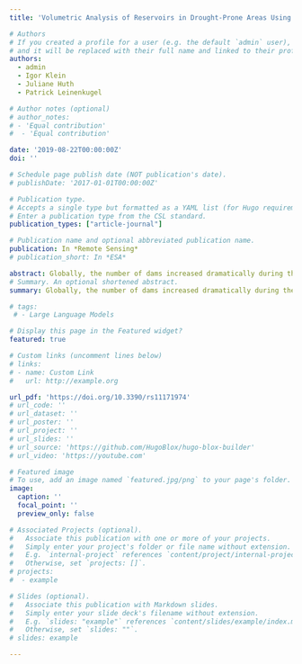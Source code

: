 ```yaml
---
title: 'Volumetric Analysis of Reservoirs in Drought-Prone Areas Using Remote Sensing Products'

# Authors
# If you created a profile for a user (e.g. the default `admin` user), write the username (folder name) here
# and it will be replaced with their full name and linked to their profile.
authors:
  - admin
  - Igor Klein
  - Juliane Huth
  - Patrick Leinenkugel

# Author notes (optional)
# author_notes:
# - 'Equal contribution'
#  - 'Equal contribution'

date: '2019-08-22T00:00:00Z'
doi: ''

# Schedule page publish date (NOT publication's date).
# publishDate: '2017-01-01T00:00:00Z'

# Publication type.
# Accepts a single type but formatted as a YAML list (for Hugo requirements).
# Enter a publication type from the CSL standard.
publication_types: ["article-journal"]

# Publication name and optional abbreviated publication name.
publication: In *Remote Sensing*
# publication_short: In *ESA*

abstract: Globally, the number of dams increased dramatically during the 20th century. As a result, monitoring water levels and storage volume of dam-reservoirs has become essential in order to understand water resource availability amid changing climate and drought patterns. Recent advancements in remote sensing data show great potential for studies pertaining to long-term monitoring of reservoir water volume variations. In this study, we used freely available remote sensing products to assess volume variations for Lake Mead, Lake Powell and reservoirs in California between 1984 and 2015. Additionally, we provided insights on reservoir water volume fluctuations and hydrological drought patterns in the region. We based our volumetric estimations on the area–elevation hypsometry relationship, by combining water areas from the Global Surface Water (GSW) monthly water history (MWH) product with corresponding water surface median elevation values from three different digital elevation models (DEM) into a regression analysis. Using Lake Mead and Lake Powell as our validation reservoirs, we calculated a volumetric time series for the GSW–DEM elevation combinations that showed a strong linear area (WA) – elevation (WH) (R2 > 0.75) hypsometry. 
# Summary. An optional shortened abstract.
summary: Globally, the number of dams increased dramatically during the 20th century. As a result, monitoring water levels and storage volume of dam-reservoirs has become essential in order to understand water resource availability amid changing climate and drought patterns. In this study, we used freely available remote sensing products to assess volume variations for Lake Mead, Lake Powell and reservoirs in California between 1984 and 2015.

# tags:
 # - Large Language Models

# Display this page in the Featured widget?
featured: true

# Custom links (uncomment lines below)
# links:
# - name: Custom Link
#   url: http://example.org

url_pdf: 'https://doi.org/10.3390/rs11171974'
# url_code: ''
# url_dataset: ''
# url_poster: ''
# url_project: ''
# url_slides: ''
# url_source: 'https://github.com/HugoBlox/hugo-blox-builder'
# url_video: 'https://youtube.com'

# Featured image
# To use, add an image named `featured.jpg/png` to your page's folder.
image:
  caption: ''
  focal_point: ''
  preview_only: false

# Associated Projects (optional).
#   Associate this publication with one or more of your projects.
#   Simply enter your project's folder or file name without extension.
#   E.g. `internal-project` references `content/project/internal-project/index.md`.
#   Otherwise, set `projects: []`.
# projects:
#  - example

# Slides (optional).
#   Associate this publication with Markdown slides.
#   Simply enter your slide deck's filename without extension.
#   E.g. `slides: "example"` references `content/slides/example/index.md`.
#   Otherwise, set `slides: ""`.
# slides: example

---
```


